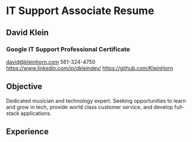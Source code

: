 # IT Support Associate Resume

## David Klein
### Google IT Support Professional Certificate

david@kleinhorn.com
561-324-4750
https://www.linkedin.com/in/dkleindev/
https://github.com/KleinHorn

## Objective

Dedicated musician and technology expert. Seeking opportunities to learn and grow in tech, provide world class customer service, and develop full-stack applications. 

## Experience 